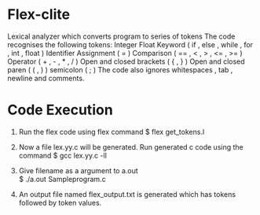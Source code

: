 # Flex-clite
Lexical analyzer which converts program to series of tokens
The code recognises the following tokens:
  Integer 
  Float
  Keyword ( if , else , while , for , int , float )
  Identifier 
  Assignment ( = )
  Comparison ( == , < , > , <= , >= )
  Operator ( + , - , * , / )
  Open and closed brackets ( { , } )
  Open and closed paren ( ( , ) )
  semicolon ( ; ) 
The code also ignores whitespaces , tab , newline and comments.

  
# Code Execution
1) Run the flex code using flex command 
  $ flex get_tokens.l

2) Now a file lex.yy.c will be generated. Run generated c code using the command
  $ gcc lex.yy.c -ll

3) Give filename as a argument to a.out   
  $ ./a.out Sampleprogram.c

4) An output file named flex_output.txt is generated which has tokens followed by token values.
